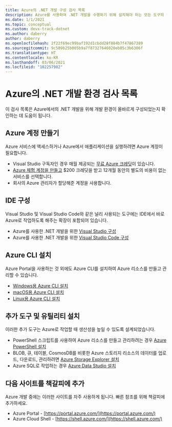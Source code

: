 ```yaml
---
title: Azure의 .NET 개발 구성 검사 목록
description: Azure를 사용하여 .NET 개발을 수행하기 위해 설치해야 하는 모든 도구의 간략한 요약을 제공합니다.
ms.date: 1/1/2021
ms.topic: conceptual
ms.custom: devx-track-dotnet
ms.author: daberry
author: daberry
ms.openlocfilehash: 2f22f69ec99baf192d1cbdd28f884b7f47867389
ms.sourcegitcommit: 9c589b25b005b9a7f87327646020eb85c3b6306f
ms.translationtype: HT
ms.contentlocale: ko-KR
ms.lasthandoff: 03/06/2021
ms.locfileid: "102257982"
---
```

# <a name="net-on-azure-development-environment-checklist"></a>Azure의 .NET 개발 환경 검사 목록

이 검사 목록은 Azure에서의 .NET 개발을 위해 개발 환경이 올바르게 구성되었는지 확인하는 데 도움이 됩니다.

## <a name="create-an-azure-account"></a>Azure 계정 만들기

Azure 서비스에 액세스하거나 Azure에서 애플리케이션을 실행하려면 Azure 계정이 필요합니다.

* Visual Studio 구독자인 경우 매월 제공되는 [무료 Azure 크레딧](https://azure.microsoft.com/pricing/member-offers/credit-for-visual-studio-subscribers/)이 있습니다.
* [Azure 체험 계정을 만들고](https://azure.microsoft.com/free/dotnet/) $200 크레딧을 받고 12개월 동안의 별도의 비용이 없는 서비스를 선택합니다.
* 회사의 Azure 관리자가 할당해준 계정을 사용합니다.

## <a name="configure-your-ide"></a>IDE 구성

Visual Studio 및 Visual Studio Code와 같은 널리 사용되는 도구에는 IDE에서 바로 Azure로 작업하도록 해주는 확장이 포함되어 있습니다.

* Azure를 사용한 .NET 개발을 위한 [Visual Studio 구성](./configure-visual-studio.md)
* Azure를 사용한 .NET 개발을 위한 [Visual Studio Code 구성](./configure-vs-code.md)

## <a name="install-the-azure-cli"></a>Azure CLI 설치

Azure Portal을 사용하는 것 외에도 Azure CLI를 설치하여 Azure 리소스를 만들고 관리할 수 있습니다.

* [Windows용 Azure CLI 설치](/cli/azure/install-azure-cli-windows?tabs=azure-cli)
* [macOS용 Azure CLI 설치](/cli/azure/install-azure-cli-macos)
* [Linux용 Azure CLI 설치](/cli/azure/install-azure-cli-linux)

## <a name="install-additional-tools-and-utilities"></a>추가 도구 및 유틸리티 설치

이러한 추가 도구는 Azure로 작업할 때 생산성을 높일 수 있도록 설계되었습니다.

* PowerShell 스크립트를 사용하여 Azure 리소스를 만들고 관리하려는 경우 [Azure PowerShell 설치](/powershell/azure/install-az-ps)
* BLOB, 큐, 테이블, CosmosDB를 비롯한 Azure 스토리지 리소스의 데이터를 업로드, 다운로드, 관리하려면 [Azure Storage Explorer 설치](https://azure.microsoft.com/features/storage-explorer/)
* Azure SQL로 작업하는 경우 [Azure Data Studio 설치](/sql/azure-data-studio/download-azure-data-studio)

## <a name="bookmark-the-following-sites"></a>다음 사이트를 책갈피에 추가

Azure 개발 중에는 이러한 사이트를 자주 사용하게 됩니다.  빠른 참조를 위해 책갈피에 추가하세요.

* Azure Portal - [https://portal.azure.com/](https://portal.azure.com/)
* Azure Cloud Shell - [https://shell.azure.com/](https://shell.azure.com/)
